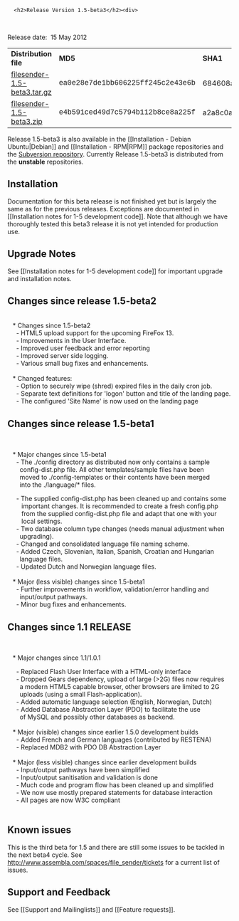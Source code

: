 
      
      
      <h2>Release Version 1.5-beta3</h2><div>
<p> </p><p>Release date:  15 May 2012</p>
<table border="0">
<tbody>
<tr>
<td><b>Distribution file</b></td>
<td><b>MD5</b></td>
<td><b>SHA1</b></td>
</tr>
<tr>
<td><a href="http://download.filesender.org/filesender-1.5-beta3.tar.gz">filesender-1.5-beta3.tar.gz</a></td>
<td><span style="font-family: courier new,courier;">ea0e28e7de1bb606225ff245c2e43e6b<br></span></td>
<td>684608aaa8dd48e487942ff5c4d56eda1397ec3d<br></td>
</tr>
<tr>
<td><a href="http://download.filesender.org/filesender-1.5-beta3.zip">filesender-1.5-beta3.zip</a></td>
<td><span style="font-family: courier new,courier;">e4b591ced49d7c5794b112b8ce8a225f<br></span></td>
<td>a2a8c0a95c8aaaa224835bacbfcfec50f2133b91<br></td>
</tr>
</tbody>
</table>
<p>Release 1.5-beta3 is also available in the [[Installation - Debian 
Ubuntu|Debian]] and [[Installation - RPM|RPM]] package repositories and 
the <a href="http://subversion.assembla.com/svn/file_sender/filesender/tags/filesender-1.5-beta3/">Subversion repository</a>. Currently Release 1.5-beta3 is distributed from the <b>unstable</b> repositories.</p>
<h2>Installation</h2>
<p>Documentation for this beta release is not finished yet but is 
largely the same as for the previous releases. Exceptions are documented
 in [[Installation notes for 1-5 development code]]. Note that although 
we have thoroughly tested this beta3 release it is not yet intended for 
production use.<br></p>
</div>
<div>
<h2>Upgrade Notes</h2>
<p>See [[Installation notes for 1-5 development code]] for important upgrade and installation notes. <br></p><h2>Changes since release 1.5-beta2</h2><p><br>   * Changes since 1.5-beta2<br>     - HTML5 upload support for the upcoming FireFox 13.<br>     - Improvements in the User Interface.<br>     - Improved user feedback and error reporting<br>     - Improved server side logging.<br>     - Various small bug fixes and enhancements.<br><br>   * Changed features:<br>     - Option to securely wipe (shred) expired files in the daily cron job.<br>     - Separate text definitions for 'logon' button and title of the landing page.<br>     - The configured 'Site Name' is now used on the landing page <br></p>
</div>
<div>
<h2>Changes since release 1.5-beta1</h2><p> </p><p>   * Major changes since 1.5-beta1<br>     - The ./config directory as distributed now only contains a sample<br>       config-dist.php file. All other templates/sample files have been<br>       moved to ./config-templates or their contents have been merged<br>       into the ./language/* files.</p><p>     - The supplied config-dist.php has been cleaned up and contains some <br>        important changes. It is recommended to create a fresh config.php<br>        from the supplied config-dist.php file and adapt that one with your<br>        local settings.<br>     - Two database column type changes (needs manual adjustment when <br>       upgrading).<br>     - Changed and consolidated language file naming scheme.<br>     - Added Czech, Slovenian, Italian, Spanish, Croatian and Hungarian<br>       language files.<br>     - Updated Dutch and Norwegian language files.<br><br>   * Major (less visible) changes since 1.5-beta1<br>     - Further improvements in workflow, validation/error handling and<br>       input/output pathways.<br>     - Minor bug fixes and enhancements. <br></p><h2>Changes since 1.1 RELEASE</h2>
<p> </p>
<p>   * Major changes since 1.1/1.0.1</p>
<p>     - Replaced Flash User Interface with a HTML-only interface<br>     - Dropped Gears dependency, upload of large (>2G) files now requires<br>       a modern HTML5 capable browser, other browsers are limited to 2G<br>       uploads (using a small Flash-application).<br>     - Added automatic language selection (English, Norwegian, Dutch)<br>     - Added Database Abstraction Layer (PDO) to facilitate the use<br>       of MySQL and possibly other databases as backend.<br><br>   * Major (visible) changes since earlier 1.5.0 development builds<br>     - Added French and German languages (contributed by RESTENA)<br>     - Replaced MDB2 with PDO DB Abstraction Layer<br><br>   * Major (less visible) changes since earlier development builds<br>     - Input/output pathways have been simplified<br>     - Input/output sanitisation and validation is done<br>     - Much code and program flow has been cleaned up and simplified<br>     - We now use mostly prepared statements for database interaction<br>     - All pages are now W3C compliant<br><br></p>
<h2>Known issues</h2>
This is the third beta for 1.5 and there are still some issues to be tackled in the next beta4 cycle. See <a href="http://www.assembla.com/spaces/file_sender/wiki/tickets">http://www.assembla.com/spaces/file_sender/tickets</a> for a current list of issues.</div>
<div>
<h2>Support and Feedback</h2>
<p>See [[Support and Mailinglists]] and [[Feature requests]].</p>
</div>
    
    
    
    
    
    
    
    
    
    
    
    
    
    
